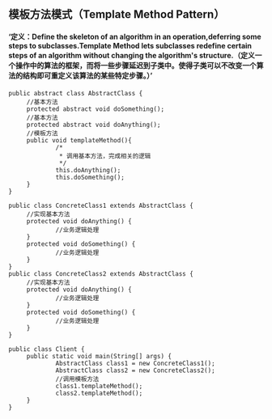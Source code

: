 
## 模板方法模式（Template Method Pattern）

#### ‘定义：Define the skeleton of an algorithm in an operation,deferring some steps to subclasses.Template Method lets subclasses redefine certain steps of an algorithm without changing the algorithm's structure.（定义一个操作中的算法的框架，而将一些步骤延迟到子类中。使得子类可以不改变一个算法的结构即可重定义该算法的某些特定步骤。）’

```
public abstract class AbstractClass {
     //基本方法
	 protected abstract void doSomething();
     //基本方法
     protected abstract void doAnything();
     //模板方法
     public void templateMethod(){
             /*
              * 调用基本方法，完成相关的逻辑
              */
             this.doAnything();
             this.doSomething();
     }
}
```
```
public class ConcreteClass1 extends AbstractClass {
     //实现基本方法
     protected void doAnything() {
             //业务逻辑处理
     }
     protected void doSomething() {
             //业务逻辑处理
     }
}
public class ConcreteClass2 extends AbstractClass {
     //实现基本方法
     protected void doAnything() {
             //业务逻辑处理
     }
     protected void doSomething() {
             //业务逻辑处理
     }
}
```

```
public class Client {
     public static void main(String[] args) {
             AbstractClass class1 = new ConcreteClass1();
             AbstractClass class2 = new ConcreteClass2();               
             //调用模板方法
             class1.templateMethod();
             class2.templateMethod();
     }
}
```


